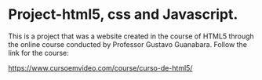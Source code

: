 # Project-html5, css and Javascript.

This is a project that was a website created in the course of HTML5 through the online course conducted by Professor Gustavo Guanabara. 
Follow the link for the course:

https://www.cursoemvideo.com/course/curso-de-html5/
